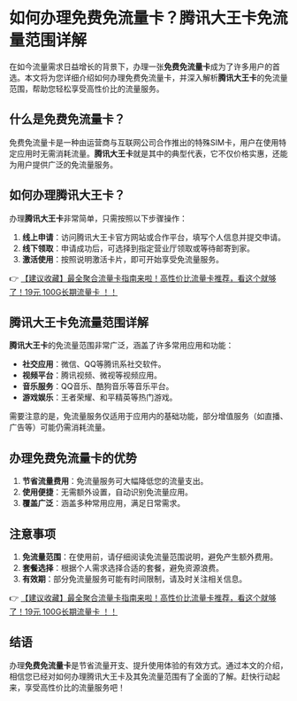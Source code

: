 # 如何办理免费免流量卡？腾讯大王卡免流量范围详解

在如今流量需求日益增长的背景下，办理一张**免费免流量卡**成为了许多用户的首选。本文将为您详细介绍如何办理免费免流量卡，并深入解析**腾讯大王卡**的免流量范围，帮助您轻松享受高性价比的流量服务。

## 什么是免费免流量卡？

免费免流量卡是一种由运营商与互联网公司合作推出的特殊SIM卡，用户在使用特定应用时无需消耗流量。**腾讯大王卡**就是其中的典型代表，它不仅价格实惠，还能为用户提供广泛的免流量服务。

## 如何办理腾讯大王卡？

办理**腾讯大王卡**非常简单，只需按照以下步骤操作：

1. **线上申请**：访问腾讯大王卡官方网站或合作平台，填写个人信息并提交申请。
2. **线下领取**：申请成功后，可选择到指定营业厅领取或等待邮寄到家。
3. **激活使用**：按照说明激活卡片，即可开始享受免流量服务。

👉 [【建议收藏】最全聚合流量卡指南来啦！高性价比流量卡推荐，看这个就够了！19元 100G长期流量卡 ！！](https://bit.ly/Liuliangka)

## 腾讯大王卡免流量范围详解

**腾讯大王卡**的免流量范围非常广泛，涵盖了许多常用应用和功能：

- **社交应用**：微信、QQ等腾讯系社交软件。
- **视频平台**：腾讯视频、微视等视频应用。
- **音乐服务**：QQ音乐、酷狗音乐等音乐平台。
- **游戏娱乐**：王者荣耀、和平精英等热门游戏。

需要注意的是，免流量服务仅适用于应用内的基础功能，部分增值服务（如直播、广告等）可能仍需消耗流量。

## 办理免费免流量卡的优势

1. **节省流量费用**：免流量服务可大幅降低您的流量支出。
2. **使用便捷**：无需额外设置，自动识别免流量应用。
3. **覆盖广泛**：涵盖多种常用应用，满足日常需求。

## 注意事项

1. **免流量范围**：在使用前，请仔细阅读免流量范围说明，避免产生额外费用。
2. **套餐选择**：根据个人需求选择合适的套餐，避免资源浪费。
3. **有效期**：部分免流量服务可能有时间限制，请及时关注相关信息。

👉 [【建议收藏】最全聚合流量卡指南来啦！高性价比流量卡推荐，看这个就够了！19元 100G长期流量卡 ！！](https://bit.ly/Liuliangka)

## 结语

办理**免费免流量卡**是节省流量开支、提升使用体验的有效方式。通过本文的介绍，相信您已经对如何办理腾讯大王卡及其免流量范围有了全面的了解。赶快行动起来，享受高性价比的流量服务吧！